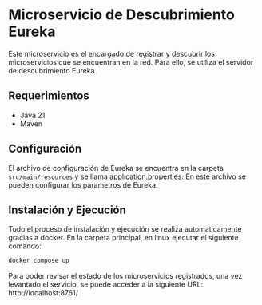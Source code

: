 # Microservicio de Descubrimiento Eureka

Este microservicio es el encargado de registrar y descubrir los microservicios que se encuentran en la red. Para ello, se utiliza el servidor de descubrimiento Eureka.

## Requerimientos

- Java 21
- Maven

## Configuración

El archivo de configuración de Eureka se encuentra en la carpeta `src/main/resources` y se llama [application.properties](./src/main/resources/application.properties). En este archivo se pueden configurar los parametros de Eureka.


## Instalación y Ejecución

Todo el proceso de instalación y ejecución se realiza automaticamente gracias a docker. En la carpeta principal, en linux ejecutar el siguiente comando:

```bash
docker compose up
```

Para poder revisar el estado de los microservicios registrados, una vez levantado el servicio, se puede acceder a la siguiente URL: http://localhost:8761/

